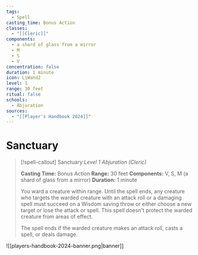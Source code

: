 ```yaml
---
tags:
  - Spell
casting_time: Bonus Action
classes:
  - "[[Cleric]]"
components:
  - a shard of glass from a mirror
  - M
  - S
  - V
concentration: false
duration: 1 minute
icon: LiWand2
level: 1
range: 30 feet
ritual: false
schools:
  - Abjuration
sources:
  - "[[Player's Handbook 2024]]"
---
```


# Sanctuary

>[!spell-callout] Sanctuary
>_Level 1 Abjuration (Cleric)_
>
>**Casting Time:** Bonus Action
>**Range:** 30 feet
>**Components:** V, S, M (a shard of glass from a mirror)
>**Duration:** 1 minute
>
>You ward a creature within range. Until the spell ends, any creature who targets the warded creature with an attack roll or a damaging spell must succeed on a Wisdom saving throw or either choose a new target or lose the attack or spell. This spell doesn't protect the warded creature from areas of effect.
>
>The spell ends if the warded creature makes an attack roll, casts a spell, or deals damage.


![[players-handbook-2024-banner.png|banner]]
